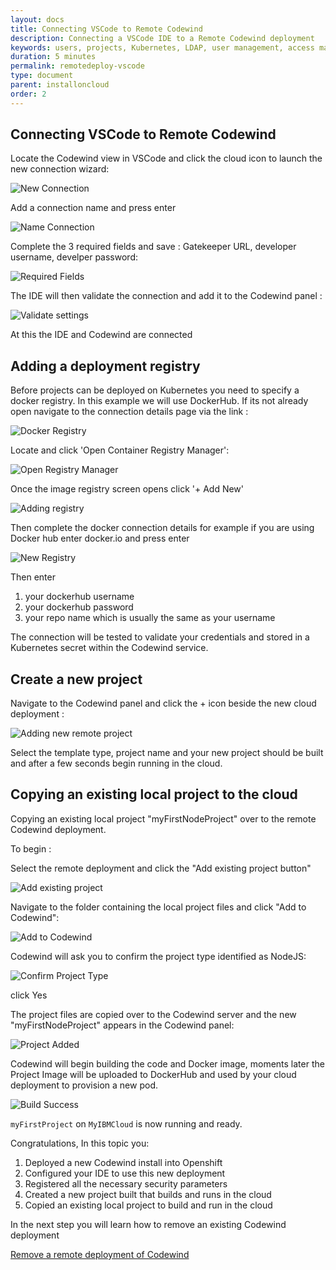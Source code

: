 ```yaml
---
layout: docs
title: Connecting VSCode to Remote Codewind
description: Connecting a VSCode IDE to a Remote Codewind deployment
keywords: users, projects, Kubernetes, LDAP, user management, access management, login, deployment, pod, security, securing cloud connection, remote deployment of Codewind
duration: 5 minutes
permalink: remotedeploy-vscode
type: document
parent: installoncloud
order: 2
---
```


## Connecting VSCode to Remote Codewind

Locate the Codewind view in VSCode and click the cloud icon to launch the new connection wizard:

![New Connection](./images/remotevs/newConnection.png)

Add a connection name and press enter

![Name Connection](./images/remotevs/connectionName.png)

Complete the 3 required fields and save : Gatekeeper URL,  developer username, develper password:

![Required Fields](./images/remotevs/connectionCreds.png)

The IDE will then validate the connection and add it to the Codewind panel :

![Validate settings](./images/remotevs/connectionAdded.png)

At this the IDE and Codewind are connected

## Adding a deployment registry

Before projects can be deployed on Kubernetes you need to specify a docker registry. In this example we will use DockerHub.  If its not already open navigate to the connection details page via the link :

![Docker Registry](./images/remotevs/connectionSettings.png)

Locate and click 'Open Container Registry Manager':

![Open Registry Manager](./images/remotevs/registryManager.png)

Once the image registry screen opens click '+ Add New'

![Adding registry](./images/remotevs/ImageRegistries.png)

Then complete the docker connection details for example if you are using Docker hub enter docker.io and press enter

![New Registry](./images/remotevs/newReg1.png)

Then enter

1. your dockerhub username
2. your dockerhub password
3. your repo name which is usually the same as your username

The connection will be tested to validate your credentials and stored in a Kubernetes secret within the Codewind service.

## Create a new project

Navigate to the Codewind panel and click the + icon beside the new cloud deployment :

![Adding new remote project](./images/remotevs/newProject.png)

Select the template type, project name and your new project should be built and after a few seconds begin running in the cloud.


## Copying an existing local project to the cloud

Copying an existing local project "myFirstNodeProject" over to the remote Codewind deployment.

To begin :

Select the remote deployment and click the "Add existing project button"

![Add existing project](./images/remotevs/addExistingProject.png)

Navigate to the folder containing the local project files and click "Add to Codewind":

![Add to Codewind](./images/remotevs/existingProject.png)

Codewind will ask you to confirm the project type identified as NodeJS:

![Confirm Project Type](./images/remotevs/confirmProjectType.png)

click Yes

The project files are copied over to the Codewind server and the new "myFirstNodeProject" appears in the Codewind panel:

![Project Added](./images/remotevs/projectAdded.png)

Codewind will begin building the code and Docker image, moments later the Project Image will be uploaded to DockerHub and used by your cloud deployment to provision a new pod. 

![Build Success](./images/remotevs/buildSuccess.png)

`myFirstProject` on `MyIBMCloud` is now running and ready.

Congratulations, In this topic you:

1. Deployed a new Codewind install into Openshift
2. Configured your IDE to use this new deployment
3. Registered all the necessary security parameters
4. Created a new project built that builds and runs in the cloud
5. Copied an existing local project to build and run in the cloud

In the next step you will learn how to remove an existing Codewind deployment

[Remove a remote deployment of Codewind](./remote-removing.html)
